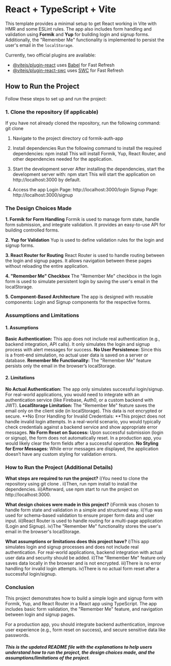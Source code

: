 # React + TypeScript + Vite

This template provides a minimal setup to get React working in Vite with HMR and some ESLint rules. The app also includes form handling and validation using **Formik** and **Yup** for building login and signup forms. Additionally, the "Remember Me" functionality is implemented to persist the user's email in the `localStorage`.

Currently, two official plugins are available:

- [@vitejs/plugin-react](https://github.com/vitejs/vite-plugin-react/blob/main/packages/plugin-react/README.md) uses [Babel](https://babeljs.io/) for Fast Refresh
- [@vitejs/plugin-react-swc](https://github.com/vitejs/vite-plugin-react-swc) uses [SWC](https://swc.rs/) for Fast Refresh

## How to Run the Project

Follow these steps to set up and run the project:

### 1. Clone the repository (if applicable)

If you have not already cloned the repository, run the following command: 
git clone <repository-url>

1. Navigate to the project directory
cd formik-auth-app

2. Install dependencies
Run the following command to install the required dependencies:
npm install
This will install Formik, Yup, React Router, and other dependencies needed for the application.

3. Start the development server
After installing the dependencies, start the development server with:
npm start
This will start the application on http://localhost:3000 by default.

4. Access the app
Login Page: http://localhost:3000/login
Signup Page: http://localhost:3000/signup

### The Design Choices Made

**1. Formik for Form Handling**
Formik is used to manage form state, handle form submission, and integrate validation. It provides an easy-to-use API for building controlled forms.

**2. Yup for Validation**
Yup is used to define validation rules for the login and signup forms.

**3. React Router for Routing**
React Router is used to handle routing between the login and signup pages. It allows navigation between these pages without reloading the entire application.

**4. "Remember Me" Checkbox**
The "Remember Me" checkbox in the login form is used to simulate persistent login by saving the user's email in the localStorage.

**5. Component-Based Architecture**
The app is designed with reusable components: Login and Signup components for the respective forms.

### Assumptions and Limitations

#### 1. Assumptions
**Basic Authentication:** This app does not include real authentication (e.g., backend integration, API calls). It only simulates the login and signup process with alert messages for success.
**No User Persistence:** Since this is a front-end simulation, no actual user data is saved on a server or database.
**Remember Me Functionality:** The "Remember Me" feature persists only the email in the browser’s localStorage.
#### 2. Limitations
**No Actual Authentication:** The app only simulates successful login/signup. For real-world applications, you would need to integrate with an authentication service (like Firebase, Auth0, or a custom backend with JWT).
**LocalStorage Limitation:** The "Remember Me" feature saves the email only on the client side (in localStorage). This data is not encrypted or secure.
**No Error Handling for Invalid Credentials: **This project does not handle invalid login attempts. In a real-world scenario, you would typically check credentials against a backend service and show appropriate error messages.
**No Form Reset on Success:** Upon successful submission (login or signup), the form does not automatically reset. In a production app, you would likely clear the form fields after a successful operation.
**No Styling for Error Messages:** While error messages are displayed, the application doesn’t have any custom styling for validation errors.

### How to Run the Project (Additional Details)

**What steps are required to run the project?**
i)You need to clone the repository using git clone <repository-url>.
ii)Then, run npm install to install the dependencies.
iii)Afterward, use npm start to run the project on http://localhost:3000.

**What design choices were made in this project?**
i)Formik was chosen to handle form state and validation in a simple and structured way.
ii)Yup was used for schema-based validation to ensure proper form data and user input.
iii)React Router is used to handle routing for a multi-page application (Login and Signup).
iv)The "Remember Me" functionality stores the user's email in the browser's localStorage.

**What assumptions or limitations does this project have?**
i)This app simulates login and signup processes and does not include real authentication. For real-world applications, backend integration with actual user data and security should be added.
ii)The "Remember Me" feature only saves data locally in the browser and is not encrypted.
iii)There is no error handling for invalid login attempts.
iv)There is no actual form reset after a successful login/signup.

### Conclusion
This project demonstrates how to build a simple login and signup form with Formik, Yup, and React Router in a React app using TypeScript. The app includes basic form validation, the "Remember Me" feature, and navigation between login and signup pages.

For a production app, you should integrate backend authentication, improve user experience (e.g., form reset on success), and secure sensitive data like passwords.

##### This is the updated README file with the explanations to help users understand how to run the project, the design choices made, and the assumptions/limitations of the project.





